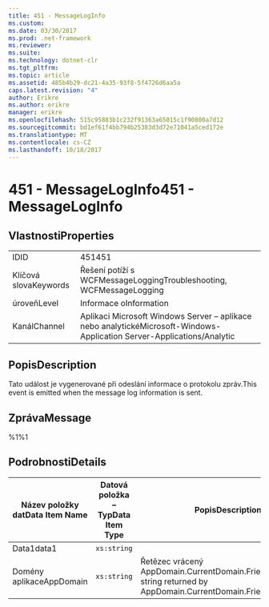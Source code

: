 ```yaml
---
title: 451 - MessageLogInfo
ms.custom: 
ms.date: 03/30/2017
ms.prod: .net-framework
ms.reviewer: 
ms.suite: 
ms.technology: dotnet-clr
ms.tgt_pltfrm: 
ms.topic: article
ms.assetid: 485b4b29-dc21-4a35-93f8-5f4726d6aa5a
caps.latest.revision: "4"
author: Erikre
ms.author: erikre
manager: erikre
ms.openlocfilehash: 515c95883b1c232f91363a65015c1f90800a7d12
ms.sourcegitcommit: bd1ef61f4bb794b25383d3d72e71041a5ced172e
ms.translationtype: MT
ms.contentlocale: cs-CZ
ms.lasthandoff: 10/18/2017
---
```

# <a name="451---messageloginfo"></a><span data-ttu-id="3fbf7-102">451 - MessageLogInfo</span><span class="sxs-lookup"><span data-stu-id="3fbf7-102">451 - MessageLogInfo</span></span>
## <a name="properties"></a><span data-ttu-id="3fbf7-103">Vlastnosti</span><span class="sxs-lookup"><span data-stu-id="3fbf7-103">Properties</span></span>  
  
|||  
|-|-|  
|<span data-ttu-id="3fbf7-104">ID</span><span class="sxs-lookup"><span data-stu-id="3fbf7-104">ID</span></span>|<span data-ttu-id="3fbf7-105">451</span><span class="sxs-lookup"><span data-stu-id="3fbf7-105">451</span></span>|  
|<span data-ttu-id="3fbf7-106">Klíčová slova</span><span class="sxs-lookup"><span data-stu-id="3fbf7-106">Keywords</span></span>|<span data-ttu-id="3fbf7-107">Řešení potíží s WCFMessageLogging</span><span class="sxs-lookup"><span data-stu-id="3fbf7-107">Troubleshooting, WCFMessageLogging</span></span>|  
|<span data-ttu-id="3fbf7-108">úroveň</span><span class="sxs-lookup"><span data-stu-id="3fbf7-108">Level</span></span>|<span data-ttu-id="3fbf7-109">Informace o</span><span class="sxs-lookup"><span data-stu-id="3fbf7-109">Information</span></span>|  
|<span data-ttu-id="3fbf7-110">Kanál</span><span class="sxs-lookup"><span data-stu-id="3fbf7-110">Channel</span></span>|<span data-ttu-id="3fbf7-111">Aplikaci Microsoft Windows Server – aplikace nebo analytické</span><span class="sxs-lookup"><span data-stu-id="3fbf7-111">Microsoft-Windows-Application Server-Applications/Analytic</span></span>|  
  
## <a name="description"></a><span data-ttu-id="3fbf7-112">Popis</span><span class="sxs-lookup"><span data-stu-id="3fbf7-112">Description</span></span>  
 <span data-ttu-id="3fbf7-113">Tato událost je vygenerované při odeslání informace o protokolu zpráv.</span><span class="sxs-lookup"><span data-stu-id="3fbf7-113">This event is emitted when the message log information is sent.</span></span>  
  
## <a name="message"></a><span data-ttu-id="3fbf7-114">Zpráva</span><span class="sxs-lookup"><span data-stu-id="3fbf7-114">Message</span></span>  
 <span data-ttu-id="3fbf7-115">%1</span><span class="sxs-lookup"><span data-stu-id="3fbf7-115">%1</span></span>  
  
## <a name="details"></a><span data-ttu-id="3fbf7-116">Podrobnosti</span><span class="sxs-lookup"><span data-stu-id="3fbf7-116">Details</span></span>  
  
|<span data-ttu-id="3fbf7-117">Název položky dat</span><span class="sxs-lookup"><span data-stu-id="3fbf7-117">Data Item Name</span></span>|<span data-ttu-id="3fbf7-118">Datová položka – Typ</span><span class="sxs-lookup"><span data-stu-id="3fbf7-118">Data Item Type</span></span>|<span data-ttu-id="3fbf7-119">Popis</span><span class="sxs-lookup"><span data-stu-id="3fbf7-119">Description</span></span>|  
|--------------------|--------------------|-----------------|  
|<span data-ttu-id="3fbf7-120">Data1</span><span class="sxs-lookup"><span data-stu-id="3fbf7-120">data1</span></span>|`xs:string`||  
|<span data-ttu-id="3fbf7-121">Domény aplikace</span><span class="sxs-lookup"><span data-stu-id="3fbf7-121">AppDomain</span></span>|`xs:string`|<span data-ttu-id="3fbf7-122">Řetězec vrácený AppDomain.CurrentDomain.FriendlyName.</span><span class="sxs-lookup"><span data-stu-id="3fbf7-122">The string returned by AppDomain.CurrentDomain.FriendlyName.</span></span>|
